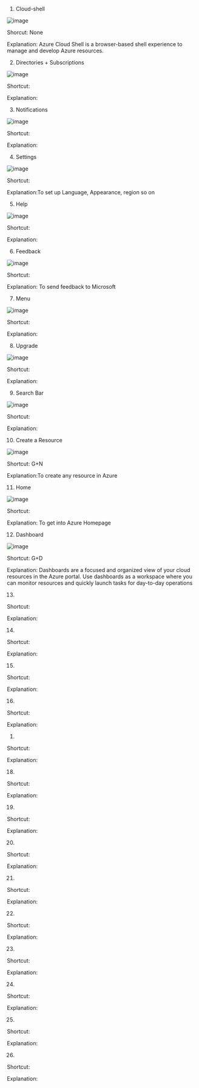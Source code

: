 1. Cloud-shell
 
![image](https://user-images.githubusercontent.com/95157073/144479205-f789ecc7-1542-4854-949a-ca09938e543c.png)

Shorcut: None

Explanation: Azure Cloud Shell is a browser-based shell experience to manage and develop Azure resources.

2. Directories + Subscriptions
 
![image](https://user-images.githubusercontent.com/95157073/144480147-03fbdfc3-e502-45fc-80c6-9ae8167a616e.png)

Shortcut:  

Explanation: 

3. Notifications
 
![image](https://user-images.githubusercontent.com/95157073/144480479-edab7624-8c57-4360-a8ca-23e035dc25dd.png)

Shortcut:

Explanation:

4. Settings

![image](https://user-images.githubusercontent.com/95157073/144480614-9c57fda5-a1ce-4ff2-8fc4-441aa50e706c.png)

Shortcut:

Explanation:To set up Language, Appearance, region so on

5. Help

![image](https://user-images.githubusercontent.com/95157073/144480805-e3dd0106-a848-4a39-8f92-6895c91a4c06.png)

Shortcut:

Explanation: 

6. Feedback

![image](https://user-images.githubusercontent.com/95157073/144481274-4a0bb118-dc47-41ed-b19e-952281e9595a.png)

Shortcut:

Explanation: To send feedback to Microsoft

7. Menu

![image](https://user-images.githubusercontent.com/95157073/144481590-6bf04b3c-7174-411c-a74d-7b708a8b808b.png)


Shortcut:

Explanation:

8. Upgrade

![image](https://user-images.githubusercontent.com/95157073/144481668-bf65fe8d-e34d-4d5e-908d-787ed2d8be6f.png)


Shortcut:

Explanation:

9. Search Bar

![image](https://user-images.githubusercontent.com/95157073/144481865-516465e4-c24e-4a76-b22f-4f12c6fab824.png)


Shortcut:

Explanation:

10. Create a Resource

![image](https://user-images.githubusercontent.com/95157073/144482033-95e0cd37-0b9b-4c18-80ee-f9640d126fbb.png)


Shortcut: G+N

Explanation:To create any resource in Azure

11. Home

![image](https://user-images.githubusercontent.com/95157073/144482225-e0e8bcfc-1aa0-4413-acb1-a43fcab47bbf.png)


Shortcut:

Explanation: To get into Azure Homepage

12. Dashboard


![image](https://user-images.githubusercontent.com/95157073/144482507-42c6c1f6-3b9a-4c3b-bd1a-2519f4992f2f.png)

Shortcut: G+D

Explanation: Dashboards are a focused and organized view of your cloud resources in the Azure portal. Use dashboards as a workspace where you can monitor resources and quickly launch tasks for day-to-day operations

13.

Shortcut:

Explanation:

14.

Shortcut:

Explanation:

15.

Shortcut:

Explanation:

16.

Shortcut:

Explanation:

1.

Shortcut:

Explanation:

18.

Shortcut:

Explanation:

19.

Shortcut:

Explanation:

20.

Shortcut:

Explanation:

21.

Shortcut:

Explanation:

22.

Shortcut:

Explanation:

23.

Shortcut:

Explanation:

24.

Shortcut:

Explanation:

25.

Shortcut:

Explanation:

26.

Shortcut:

Explanation:

